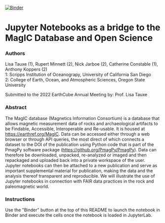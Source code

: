 [![Binder](https://mybinder.org/badge_logo.svg)](https://mybinder.org/v2/gh/earthcube2022/ec22_tauxe_etal/main?labpath=2022_MagIC_database_and_open_science.ipynb)

# Jupyter Notebooks as a bridge to the MagIC Database and Open Science

### Authors

Lisa Tauxe (1), Rupert Minnett (2), Nick Jarboe (2), Catherine Constable (1), Anthony Koppers (2)  
1: Scripps Institution of Oceanograpy, University of California San Diego  
2: College of Earth, Ocean, and Atmospheric Sciences, Oregon State University

Submitted to the 2022 EarthCube Annual Meeting by: Prof. Lisa Tauxe

### Abstract

The MagIC database (Magnetics Information Consortium) is a database that allows magnetic measurement data of rocks and archaeological artifacts to be Findable, Accessible, Interoperable and Re-usable. It is housed at https://earthref.org/MagIC. Data can be accessed either through a web browser or through API queries, the most direct of which connects a dataset to the DOI of the publication using Python code that is part of the PmagPy software package (https://github.org/PmagPy/PmagPy). Data can therefore be downloaded, unpacked, re-analyzed or imaged and then repackaged and uploaded back into a private workspace of the user. Jupyter notebooks can then be attached to a new publication and serve as important supplemental material for publication, making the data and the analysis thereof transparent and reproducible. We will illustrate the use of Jupyter notebooks in connection with FAIR data practices in the rock and paleomagnetic world.

### Instructions

Use the "Binder" button at the top of this README to launch the notebook in Binder and execute the cells once the notebook is loaded in JupyterLab.
